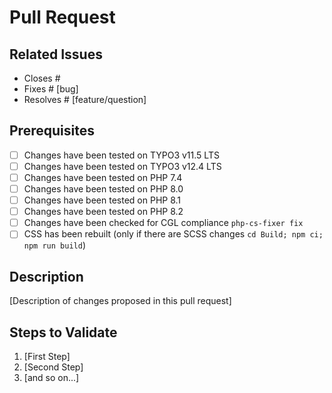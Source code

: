 # Pull Request

## Related Issues

* Closes #
* Fixes # [bug]
* Resolves # [feature/question]

## Prerequisites

* [ ] Changes have been tested on TYPO3 v11.5 LTS
* [ ] Changes have been tested on TYPO3 v12.4 LTS
* [ ] Changes have been tested on PHP 7.4
* [ ] Changes have been tested on PHP 8.0
* [ ] Changes have been tested on PHP 8.1
* [ ] Changes have been tested on PHP 8.2
* [ ] Changes have been checked for CGL compliance `php-cs-fixer fix`
* [ ] CSS has been rebuilt (only if there are SCSS changes `cd Build; npm ci; npm run build`)

## Description

[Description of changes proposed in this pull request]

## Steps to Validate

1. [First Step]
2. [Second Step]
3. [and so on...]
